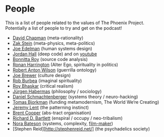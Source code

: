 # People
This is a list of people related to the values of The Phoenix Project. Potentially a list of people to try and get on the podcast!

* [David Chapman][1] (meta-rationality)
* [Zak Stein][2] (meta-physics, meta-politics)
* [Joe Edelman][3] (human systems design)
* [Jordan Hall][4] (deep code) and on [youtube][5]
* [Bonnitta Roy][6] (source code analysis)
* [Ronan Harrington][7] (Alter Ego, spirituality in politics)
* [Robert Anton Wilson][8] (guerrilla ontology)
* [Joe Brewer][9] (culture design)
* [Rob Burbea][10] (imaginal spirituality)
* [Roy Bhaskar][11] (critical realism)
* [Jürgen Habermas][12] (philosophy / sociology)
* [Daniel Schmachtenberger][13] (systems theory / neuro-hacking)
* [Tomas Bjorkman][14] (funding metamodernism, The World We‘re Creating)
* [Jeremy Lent][15] (the patterning instinct)
* [Brent Cooper][16] (abs-tract organisation)
* [Richard D. Bartlett][17] (enspiral / occupy / neo-tribalism)
* [Nora Bateson][18] (systems, complexity, [film-maker][19])
* [Stephen Reid][http://stephenreid.net/] (the psychadelics society)







[1]:	https://meaningness.com/
[2]:	http://www.zakstein.org
[3]:	https://medium.com/@edelwax
[4]:	https://medium.com/@jordangreenhall
[5]:	https://www.youtube.com/user/jordangreenhall/videos?shelf_id=3&sort=dd&view=0
[6]:	https://medium.com/open-participatory-organized/how-self-organization-happens-f622f6566074
[7]:	http://alterego.network/
[8]:	https://www.goodreads.com/author/show/2918.Robert_Anton_Wilson?from_search=true
[9]:	https://medium.com/@joe_brewer
[10]:	http://www.robburbea.com/
[11]:	https://roybhaskar.wordpress.com/
[12]:	https://www.goodreads.com/author/show/31386.J_rgen_Habermas?from_search=true
[13]:	https://civilizationemerging.com
[14]:	http://www.tomas-bjorkman.com/
[15]:	https://www.jeremylent.com/
[16]:	https://medium.com/the-abs-tract-organization
[17]:	http://richdecibels.com/
[18]:	https://norabateson.wordpress.com
[19]:	http://www.anecologyofmind.com/thefilm.html
